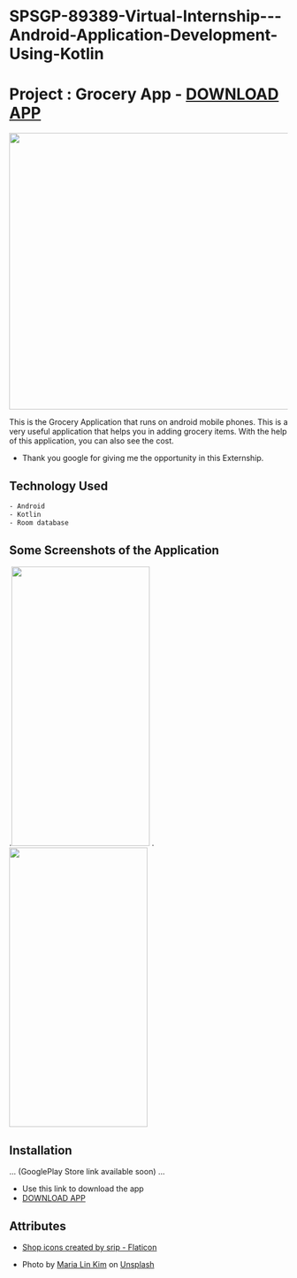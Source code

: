 # SPSGP-89389-Virtual-Internship---Android-Application-Development-Using-Kotlin
# Project : Grocery App - [DOWNLOAD APP](https://www.mediafire.com/file/ru30iujlwyper9j/Grocery_Application.apk/file)
<img src= "https://user-images.githubusercontent.com/85965606/190914223-63fda839-130b-431c-9795-7435411e2c8d.jpg" width="680" height="500">



This is the Grocery Application that runs on android mobile phones. This is a very useful application that helps you in adding grocery items. With the help of this application, you can also see the cost.
- Thank you google for giving me the opportunity in this Externship.


## Technology Used
```bash
- Android 
- Kotlin
- Room database
```

## Some Screenshots of the Application 
.<img src= "https://user-images.githubusercontent.com/85965606/190863934-dd44f443-b848-43e0-b09b-3e81b3b6308c.jpeg" width="250" height="505">
.<img src= "https://user-images.githubusercontent.com/85965606/190863939-cb1dc95b-06b3-4b74-ba12-afef5662543e.jpeg" width="250" height="505">

## Installation
... (GooglePlay Store link available soon) ...

- Use this link to download the app  
- [DOWNLOAD APP](https://www.mediafire.com/file/ru30iujlwyper9j/Grocery_Application.apk/file)

## Attributes

- <a href="https://www.flaticon.com/free-icons/shop" title="shop icons">Shop icons created by srip - Flaticon</a>

- Photo by <a href="https://unsplash.com/@mrsmaria?utm_source=unsplash&utm_medium=referral&utm_content=creditCopyText">Maria Lin Kim</a> on <a href="https://unsplash.com/s/photos/grocery-bag?utm_source=unsplash&utm_medium=referral&utm_content=creditCopyText">Unsplash</a>
  
